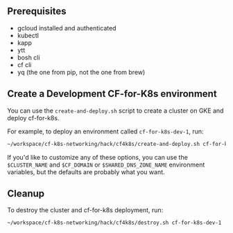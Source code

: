 ## Prerequisites
* gcloud installed and authenticated
* kubectl
* kapp
* ytt
* bosh cli
* cf cli
* yq (the one from pip, not the one from brew)

## Create a Development CF-for-K8s environment
You can use the `create-and-deploy.sh` script to create a cluster on GKE and deploy cf-for-k8s.

For example, to deploy an environment called `cf-for-k8s-dev-1`, run:

```bash
~/workspace/cf-k8s-networking/hack/cf4k8s/create-and-deploy.sh cf-for-k8s-dev-1
```

If you'd like to customize any of these options, you can use the `$CLUSTER_NAME` and `$CF_DOMAIN` or `$SHARED_DNS_ZONE_NAME` environment variables, but the defaults are probably what you want.

## Cleanup
To destroy the cluster and cf-for-k8s deployment, run:

```bash
~/workspace/cf-k8s-networking/hack/cf4k8s/destroy.sh cf-for-k8s-dev-1
```
